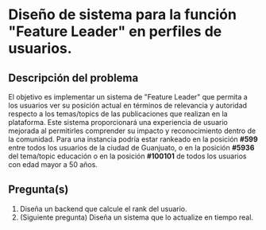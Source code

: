 # Diseño de sistema para la función "Feature Leader" en perfiles de usuarios.

## Descripción del problema

El objetivo es implementar un sistema de "Feature Leader" que permita a los usuarios ver su posición actual en términos de relevancia y autoridad respecto a los temas/topics de las publicaciones que realizan en la plataforma. Este sistema proporcionará una experiencia de usuario mejorada al permitirles comprender su impacto y reconocimiento dentro de la comunidad. Para una instancia podría estar rankeado en la posición **#599** entre todos los usuarios de la ciudad de Guanjuato, o en la posición **#5936** del tema/topic educación o en la posición **#100101** de todos los usuarios con edad mayor a 50 años.


## Pregunta(s)

1. Diseña un backend que calcule el rank del usuario.
2. (Siguiente pregunta) Diseña un sistema que lo actualize en tiempo real.


